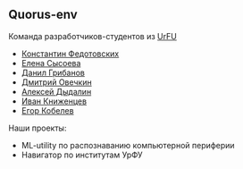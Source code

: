 ## Quorus-env

Команда разработчиков-студентов из [UrFU](https://urfu.ru/ru/)

- [Константин Федотовских](https://github.com/Konstaphy)
- [Елена Сысоева](https://github.com/lenaa1)
- [Данил Грибанов](https://github.com/Gribanov-Danil)
- [Дмитрий Овечкин](https://github.com/OvechkinDmitry)
- [Алексей Дыдалин](https://github.com/alexdydalin)
- [Иван Книженцев](https://github.com/IKnigencev)
- [Егор Кобелев](https://github.com/EgorKobelev)

Наши проекты:
- ML-utility по распознаванию компьютерной периферии
- Навигатор по институтам УрФУ
